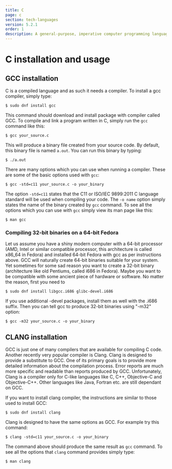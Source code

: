 ```yaml
---
title: C
page: c
section: tech-languages
version: 5.2.1
order: 1
description: A general-purpose, imperative computer programming language.
---
```


# C installation and usage

## GCC installation

C is a compiled language and as such it needs a compiler. To install a gcc compiler, simply type:

```
$ sudo dnf install gcc
```

This command should download and install package with compiler called GCC.
To compile and link a program written in C, simply run the `gcc` command like this:

```
$ gcc your_source.c
```

This will produce a binary file created from your source code. By default, this binary file is named `a.out`.
You can run this binary by typing:

```
$ ./a.out
```

There are many options which you can use when running a compiler. These are some of the basic options used with `gcc`:

```
$ gcc -std=c11 your_source.c -o your_binary
```

The option `-std=c11` states that the C11 or ISO/IEC 9899:2011 C language standard will be used when compiling your code.
The `-o name` option simply states the name of the binary created by `gcc` command.
To see all the options which you can use with `gcc` simply view its man page like this:

```
$ man gcc
```

### Compiling 32-bit binaries on a 64-bit Fedora

Let us assume you have a shiny modern computer with a 64-bit processor (AMD, Intel or similar compatible processor, this architecture is called x86_64 in Fedora) and installed 64-bit Fedora with gcc as per instructions above. GCC will naturally create 64-bit binaries suitable for your system. Yet sometimes for some sad reason you want to create a 32-bit binary (architecture like old Pentiums, called i686 in Fedora). Maybe you want to be compatible with some ancient piece of hardware or software. No matter the reason, first you need to

```
$ sudo dnf install libgcc.i686 glibc-devel.i686
```

If you use additional -devel packages, install them as well with the .i686 suffix. Then you can tell gcc to produce 32-bit binaries using "-m32" option:

```
$ gcc -m32 your_source.c -o your_binary
```


## CLANG installation

GCC is just one of many compilers that are available for compiling C code. Another recently very popular compiler is Clang.
Clang is designed to provide a substitute to GCC. One of its primary goals is to provide more detailed information about the
compilation process. Error reports are much more specific and readable than reports produced by GCC. Unfortunately, Clang
is a compiler only for C-like languages like C, C++, Objective-C and Objective-C++. Other languages like Java, Fortran etc. are still
dependant on GCC.

If you want to install clang compiler, the instructions are similar to those used to install GCC:

```
$ sudo dnf install clang
```

Clang is designed to have the same options as GCC. For example try this command:

```
$ clang -std=c11 your_source.c -o your_binary
```

The command above should produce the same result as `gcc` command. To see all the options that `clang` command provides simply type:

```
$ man clang
```
